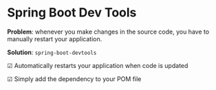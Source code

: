 # Spring Boot Dev Tools

**Problem**: whenever you make changes in the source code, 
you have to manually restart your application.

**Solution**: ```spring-boot-devtools```

&#x2611; Automatically restarts your application when code is updated

&#x2611; Simply add the dependency to your POM file

